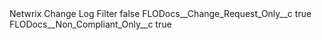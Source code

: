 <?xml version="1.0" encoding="UTF-8"?>
<CustomMetadata xmlns="http://soap.sforce.com/2006/04/metadata" xmlns:xsi="http://www.w3.org/2001/XMLSchema-instance" xmlns:xsd="http://www.w3.org/2001/XMLSchema">
    <label>Netwrix Change Log Filter</label>
    <protected>false</protected>
    <values>
        <field>FLODocs__Change_Request_Only__c</field>
        <value xsi:type="xsd:boolean">true</value>
    </values>
    <values>
        <field>FLODocs__Non_Compliant_Only__c</field>
        <value xsi:type="xsd:boolean">true</value>
    </values>
</CustomMetadata>
